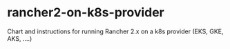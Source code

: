 # rancher2-on-k8s-provider
Chart and instructions for running Rancher 2.x on a k8s provider (EKS, GKE, AKS, ....)
